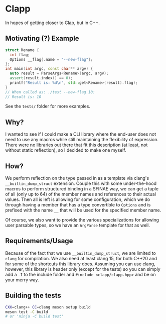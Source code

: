 # Clapp

In hopes of getting closer to Clap, but in C++.

## Motivating (?) Example

```cpp
struct Rename {
  int flag;
  Options __flag{.name = "--new-flag"};
};
int main(int argc, const char** argv) {
  auto result = ParseArgs<Rename>(argc, argv);
  assert(result.index() == 0);
  printf("Result is: %d\n", std::get<Rename>(result).flag);
}
// When called as: ./test --new-flag 10:
// Result is: 10
```

See the `tests/` folder for more examples.

## Why?

I wanted to see if I could make a CLI library where the end-user does not need to use any macros while still maintaining the flexibility of expression. There were no libraries out there that fit this description (at least, not without static reflection), so I decided to make one myself.

## How?

We perform reflection on the type passed in as a template via clang's `__builtin_dump_struct` extension. Couple this with some under-the-hood macros to perform structured binding in a SFINAE way, we can get a tuple of all (only up to 64) of the member names and references to their actual values.
Then all is left is allowing for some configuration, which we do through having a member that has a type convertible to `Options` and is prefixed with the name `__` that will be used for the specified member name.

Of course, we also want to provide the various specializations for allowing user parsable types, so we have an `ArgParse` template for that as well.

## Requirements/Usage

Because of the fact that we use `__builtin_dump_struct`, we are limited to `clang` for compilation. We also need at least clang 15, for both C++20 and for some of the shortcuts this library does.
Assuming you can use clang, however, this library is header only (except for the tests) so you can simply add a `-I` to the include folder and `#include <clapp/clapp.hpp>` and be on your merry way.

## Building the tests

```bash
CXX=clang++ CC=clang meson setup build
meson test -C build
# or 'ninja -C build test'
```
